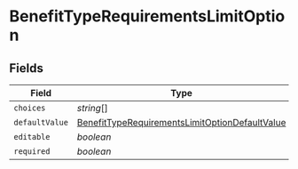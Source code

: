 # BenefitTypeRequirementsLimitOption


## Fields

| Field                                                                                                                   | Type                                                                                                                    | Required                                                                                                                | Description                                                                                                             |
| ----------------------------------------------------------------------------------------------------------------------- | ----------------------------------------------------------------------------------------------------------------------- | ----------------------------------------------------------------------------------------------------------------------- | ----------------------------------------------------------------------------------------------------------------------- |
| `choices`                                                                                                               | *string*[]                                                                                                              | :heavy_minus_sign:                                                                                                      | N/A                                                                                                                     |
| `defaultValue`                                                                                                          | [BenefitTypeRequirementsLimitOptionDefaultValue](../../models/shared/benefittyperequirementslimitoptiondefaultvalue.md) | :heavy_minus_sign:                                                                                                      | N/A                                                                                                                     |
| `editable`                                                                                                              | *boolean*                                                                                                               | :heavy_minus_sign:                                                                                                      | N/A                                                                                                                     |
| `required`                                                                                                              | *boolean*                                                                                                               | :heavy_minus_sign:                                                                                                      | N/A                                                                                                                     |